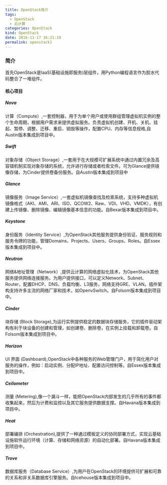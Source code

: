 ```yaml
---
title: OpenStack简介
tags:
  - OpenStack
  - 云计算
categories: OpenStack
kind: OpenStack
date: 2016-11-17 16:21:19
permalink: openstack1
---
```


### 简介
首先OpenStack是IaaS(基础设施即服务)层组件，用Python编程语言作为胶水代码整合了一堆组件。

#### 核心项目

##### Nova
计算（Compute）,一套控制器，用于为单个用户或使用群组管理虚拟机实例的整个生命周期，根据用户需求来提供虚拟服务。负责虚拟机创建、开机、关机、挂起、暂停、调整、迁移、重启、销毁等操作，配置CPU、内存等信息规格,自Austin版本集成到项目中。

##### Swift
对象存储（Object Storage）,一套用于在大规模可扩展系统中通过内置冗余及高容错机制实现对象存储的系统，允许进行存储或者检索文件。可为Glance提供镜像存储，为Cinder提供卷备份服务。自Austin版本集成到项目中

##### Glance
镜像服务（Image Service）,一套虚拟机镜像查找及检索系统，支持多种虚拟机镜像格式（AKI、AMI、ARI、ISO、QCOW2、Raw、VDI、VHD、VMDK），有创建上传镜像、删除镜像、编辑镜像基本信息的功能。自Bexar版本集成到项目中。

##### Keystone
身份服务（Identity Service）,为OpenStack其他服务提供身份验证、服务规则和服务令牌的功能，管理Domains、Projects、Users、Groups、Roles。自Essex版本集成到项目中。

##### Neutron
网络&地址管理（Network）,提供云计算的网络虚拟化技术，为OpenStack其他服务提供网络连接服务。为用户提供接口，可以定义Network、Subnet、Router，配置DHCP、DNS、负载均衡、L3服务，网络支持GRE、VLAN。插件架构支持许多主流的网络厂家和技术，如OpenvSwitch。自Folsom版本集成到项目中。

##### Cinder
块存储 (Block Storage),为运行实例提供稳定的数据块存储服务，它的插件驱动架构有利于块设备的创建和管理，如创建卷、删除卷，在实例上挂载和卸载卷。自Folsom版本集成到项目中。

##### Horizon
UI 界面 (Dashboard),OpenStack中各种服务的Web管理门户，用于简化用户对服务的操作，例如：启动实例、分配IP地址、配置访问控制等。自Essex版本集成到项目中。

##### Ceilometer
测量 (Metering),像一个漏斗一样，能把OpenStack内部发生的几乎所有的事件都收集起来，然后为计费和监控以及其它服务提供数据支撑。自Havana版本集成到项目中。

##### Heat
部署编排 (Orchestration),提供了一种通过模板定义的协同部署方式，实现云基础设施软件运行环境（计算、存储和网络资源）的自动化部署。自Havana版本集成到项目中。


##### Trove
数据库服务（Database Service）,为用户在OpenStack的环境提供可扩展和可靠的关系和非关系数据库引擎服务。自Icehouse版本集成到项目中。
